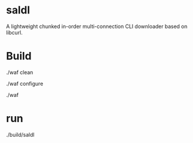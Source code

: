 # saldl

A lightweight chunked in-order multi-connection CLI downloader based on libcurl.

# Build

./waf clean

./waf configure

./waf

# run

./build/saldl
